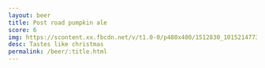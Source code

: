 ```yaml
---
layout: beer
title: Post road pumpkin ale
score: 6
img: https://scontent.xx.fbcdn.net/v/t1.0-0/p480x480/1512830_10152147731138745_971828677_n.jpg?oh=f93d9ae7fedf625decac6c3cbc808b8b&oe=58D75B0A
desc: Tastes like christmas
permalink: /beer/:title.html
---
```

